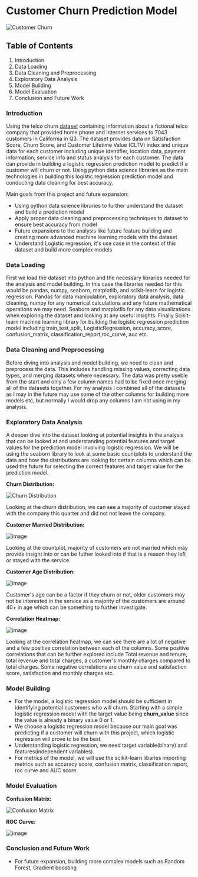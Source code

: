 # Customer Churn Prediction Model

![Customer Churn](https://github.com/user-attachments/assets/646a3608-ba63-4fdc-8041-f7e727a3037e)



## Table of Contents
1. Introduction
2. Data Loading
3. Data Cleaning and Preprocessing
4. Exploratory Data Analysis
6. Model Building
7. Model Evaluation
8. Conclusion and Future Work

### Introduction
Using the telco churn [dataset](https://www.kaggle.com/datasets/hassanelfattmi/why-do-customers-leave-can-you-spot-the-churners/data) containing information about a fictional telco company that provided home phone and Internet services to 7043 customers in California in Q3. The dataset provides data on Satisfaction Score, Churn Score, and Customer Lifetime Value (CLTV) index and unique data for each customer including unique identifier, location data, payment information, service info and status analysis for each customer. The data can provide in building a logistic regression prediction model to predict if a customer will churn or not. Using python data science libraries as the main technologies in building this logistic regression prediction model and conducting data cleaning for best accuracy.

Main goals from this project and future expansion: 
 * Using python data science libraries to further understand the dataset and build a prediction model
 * Apply proper data cleaning and preprocessing techniques to dataset to ensure best accuracy from model
 * Future expansions to the analysis like future feature building and creating more advanced machine learning models with the dataset
 * Understand Logistic regression, it's use case in the context of this dataset and build more complex models


### Data Loading
First we load the dataset into python and the necessary libraries needed for the analysis and model building. In this case the libraries needed for this would be pandas, numpy, seaborn, matplotlib, and scikit-learn for logistic regression. Pandas for data manipulation, exploratory data analysis, data cleaning, numpy for any numerical calculations and any future mathematical operations we may need. Seaborn and matplotlib for any data visualizations when exploring the dataset and looking at any useful insights. Finally Scikit-learn machine learning library for building the logistic regression prediction model including train_test_split, LogisticRegression, accuracy_score, confusion_matrix, classification_report,roc_curve, auc etc. 


### Data Cleaning and Preprocessing
Before diving into analysis and model building, we need to clean and preprocess the data. This includes handling missing values, correcting data types, and merging datasets where necessary. The data was pretty useble from the start and only a few column names had to be fixed once merging all of the datasets together. For my analysis I combined all of the datasets as I may in the future may use some of the other columns for building more models etc, but normally I would drop any columns I am not using in my analysis. 

### Exploratory Data Analysis
A deeper dive into the dataset looking at potential insights in the analysis that can be looked at and understanding potential features and target values for the prediction model involving logistic regression. We will be using the seaborn library to look at some basic countplots to understand the data and how the distributions are looking for certain columns which can be used the future for selecting the correct features and target value for the prediction model. 

**Churn Distribution:**

![Churn Distribution](https://github.com/user-attachments/assets/97dd39a2-e6b8-4055-ae1c-1797b39e8871) 

Looking at the churn distribution, we can see a majority of customer stayed with the company this quarter and did not not leave the company. 

**Customer Married Distribution:**

![image](https://github.com/user-attachments/assets/10b64cbc-2fbd-46e2-937f-ce0df1246e3a)

Looking at the countplot, majority of customers are not married which may provide insight into or can be futher looked into if that is a reason they left or stayed with the service. 

**Customer Age Distribution:**

![image](https://github.com/user-attachments/assets/94236f22-2fa0-4d90-816d-6c70151d05b2)

Customer's age can be a factor if they churn or not, older customers may not be interested in the service as a majority of the customers are around 40+ in age which can be something to further investigate. 

**Correlation Heatmap:**

![image](https://github.com/user-attachments/assets/5497551a-f973-4615-b0e9-2bfc49149c4f)

Looking at the correlation heatmap, we can see there are a lot of negative and a few positive correlation between each of the columns. Some positive correlations that can be further explored include Total revenue and tenure, total revenue and total charges, a customer's monthly charges compared to total charges. Some negative correlations are churn value and satisfaction score, satisfaction and monthly charges etc.  


### Model Building
* For the model, a logistic regression model should be sufficient in identifying potential customers who will churn. Starting with a simple logistic regression model with the target value being **churn_value** since the value is already a binary value 0 or 1.
* We choose a logistic regression model because our main goal was predicting if a customer will churn with this project, which logistic regression will prove to be the best. 
* Understanding logistic regression, we need target variable(binary) and features(independent variables).
* For metrics of the model, we will use the scikit-learn libaries importing metrics such as accuracy score, confusion matrix, classification report, roc curve and AUC score. 


### Model Evaluation







**Confusion Matrix:**

![Confusion Matrix](https://github.com/user-attachments/assets/1646c4ec-8729-4abf-a20b-f0f0c524dabd)



**ROC Curve:**

![image](https://github.com/user-attachments/assets/1b80b2be-1ce1-4c18-a940-ddc4284169be)



### Conclusion and Future Work
* For future expansion, building more complex models such as Random Forest, Gradient boosting 



